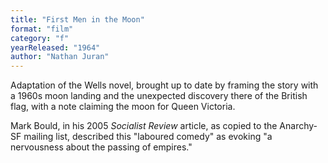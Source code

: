 ```yaml
---
title: "First Men in the Moon"
format: "film"
category: "f"
yearReleased: "1964"
author: "Nathan Juran"
---
```

Adaptation of the Wells novel, brought up to date by  framing the story with a 1960s moon landing and the unexpected discovery there  of the British flag, with a note claiming the moon for Queen Victoria.

Mark Bould, in his 2005 _Socialist Review_ article,  as copied to the Anarchy-SF mailing list, described this "laboured comedy" as  evoking "a nervousness about the passing of empires."
 
